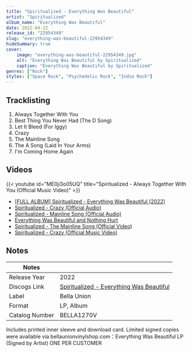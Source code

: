 ```yaml
---
title: "Spiritualized - Everything Was Beautiful"
artist: "Spiritualized"
album_name: "Everything Was Beautiful"
date: 2022-04-22
release_id: "22954349"
slug: "everything-was-beautiful-22954349"
hideSummary: true
cover:
    image: "everything-was-beautiful-22954349.jpg"
    alt: "Everything Was Beautiful by Spiritualized"
    caption: "Everything Was Beautiful by Spiritualized"
genres: ["Rock"]
styles: ["Space Rock", "Psychedelic Rock", "Indie Rock"]
---
```


## Tracklisting
1. Always Together With You
2. Best Thing You Never Had (The D Song)
3. Let It Bleed (For Iggy)
4. Crazy
5. The Mainline Song
6. The A Song (Laid In Your Arms)
7. I'm Coming Home Again

## Videos
{{< youtube id="ME0ji3o05UQ" title="Spiritualized - Always Together With You (Official Music Video)" >}}
- [[FULL ALBUM] Spiritualized - Everything Was Beautiful (2022)](https://www.youtube.com/watch?v=nunIIDrWiqQ)
- [Spiritualized - Crazy (Official Audio)](https://www.youtube.com/watch?v=DsAcPAE3moM)
- [Spiritualized  - Mainline Song (Official Audio)](https://www.youtube.com/watch?v=ie46jOrQ2Hk)
- [Everything Was Beautiful and Nothing Hurt](https://www.youtube.com/watch?v=OAhFS5Sl1V8)
- [Spiritualized - The Mainline Song (Official Video)](https://www.youtube.com/watch?v=hze3Su59kFE)
- [Spiritualized - Crazy (Official Music Video)](https://www.youtube.com/watch?v=3vCcjlcJ8JM)


## Notes

| Notes          |             |
| ---------------| ----------- |
| Release Year   | 2022 |
| Discogs Link   | [Spiritualized - Everything Was Beautiful](https://www.discogs.com/release/22954349-Spiritualized-Everything-Was-Beautiful) |
| Label          | Bella Union |
| Format         | LP, Album |
| Catalog Number | BELLA1270V |

Includes printed inner sleeve and download card. Limited signed copies were available via bellaunionvinylshop.com：Everything Was Beautiful LP (Signed by Artist) ONE PER CUSTOMER

